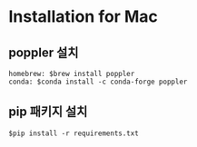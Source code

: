 # Installation for Mac
## poppler 설치
    homebrew: $brew install poppler
    conda: $conda install -c conda-forge poppler
## pip 패키지 설치
    $pip install -r requirements.txt
